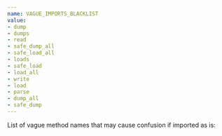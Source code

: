 ```yaml
---
name: VAGUE_IMPORTS_BLACKLIST
value:
- dump
- dumps
- read
- safe_dump_all
- safe_load_all
- loads
- safe_load
- load_all
- write
- load
- parse
- dump_all
- safe_dump
---
```


List of vague method names that may cause confusion if imported as is: